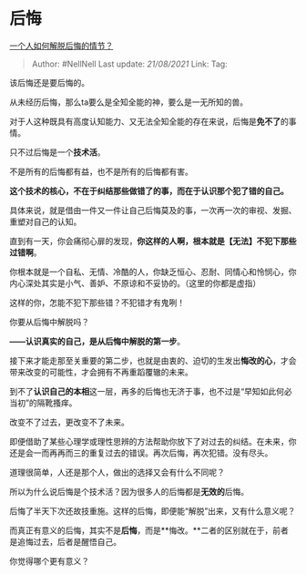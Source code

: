 # 后悔
[一个人如何解脱后悔的情节？](https://www.zhihu.com/question/32293035/answer/1597993842)

> Author: #NellNell 
> Last update: *21/08/2021* 
> Link:
> Tag: 

该后悔还是要后悔的。

从未经历后悔，那么ta要么是全知全能的神，要么是一无所知的兽。

对于人这种既具有高度认知能力、又无法全知全能的存在来说，后悔是**免不了**的事情。

只不过后悔是一个**技术活**。

不是所有的后悔都有益，也不是所有的后悔都有害。

**这个技术的核心，不在于纠结那些做错了的事，而在于认识那个犯了错的自己。**

具体来说，就是借由一件又一件让自己后悔莫及的事，一次再一次的审视、发掘、重塑对自己的认知。

直到有一天，你会痛彻心扉的发现，**你这样的人啊，根本就是【无法】不犯下那些过错啊**。

你根本就是一个自私、无情、冷酷的人，你缺乏恒心、忍耐、同情心和怜悯心，你内心深处其实是小气、善妒、不原谅和不妥协的。（这里的你都是虚指）

这样的你，怎能不犯下那些错？不犯错才有鬼咧！

你要从后悔中解脱吗？

**——认识真实的自己，是从后悔中解脱的第一步**。

接下来才能走那至关重要的第二步，也就是由衷的、迫切的生发出**悔改的心**，才会带来改变的可能性，才会拥有不再重蹈覆辙的未来。

到不了**认识自己的本相**这一层，再多的后悔也无济于事，也不过是“早知如此何必当初”的隔靴搔痒。

改变不了过去，更改变不了未来。

即便借助了某些心理学或理性思辨的方法帮助你放下了对过去的纠结。在未来，你还是会一而再再而三的重复过去的错误。再次后悔，再次犯错。没有尽头。

道理很简单，人还是那个人，做出的选择又会有什么不同呢？

所以为什么说后悔是个技术活？因为很多人的后悔都是**无效的**后悔。

后悔了半天下次还故技重施。这样的后悔，即便能“解脱”出来，又有什么意义呢？

而真正有意义的后悔，其实不是**后悔**，而是**悔改。**二者的区别就在于，前者是追悔过去，后者是醒悟自己。

你觉得哪个更有意义？